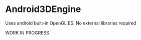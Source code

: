 # Android3DEngine
Uses android built-in OpenGL ES. No external libraries required

WORK IN PROGRESS
